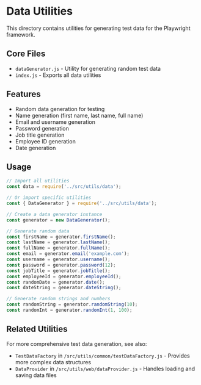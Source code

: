 <!-- Source: /Users/mzahirudeen/playwright-framework/src/utils/data/README.md -->

# Data Utilities

This directory contains utilities for generating test data for the Playwright framework.

## Core Files

- `dataGenerator.js` - Utility for generating random test data
- `index.js` - Exports all data utilities

## Features

- Random data generation for testing
- Name generation (first name, last name, full name)
- Email and username generation
- Password generation
- Job title generation
- Employee ID generation
- Date generation

## Usage

```javascript
// Import all utilities
const data = require('../src/utils/data');

// Or import specific utilities
const { DataGenerator } = require('../src/utils/data');

// Create a data generator instance
const generator = new DataGenerator();

// Generate random data
const firstName = generator.firstName();
const lastName = generator.lastName();
const fullName = generator.fullName();
const email = generator.email('example.com');
const username = generator.username();
const password = generator.password(12);
const jobTitle = generator.jobTitle();
const employeeId = generator.employeeId();
const randomDate = generator.date();
const dateString = generator.dateString();

// Generate random strings and numbers
const randomString = generator.randomString(10);
const randomInt = generator.randomInt(1, 100);
```

## Related Utilities

For more comprehensive test data generation, see also:

- `TestDataFactory` in `/src/utils/common/testDataFactory.js` - Provides more complex data structures
- `DataProvider` in `/src/utils/web/dataProvider.js` - Handles loading and saving data files